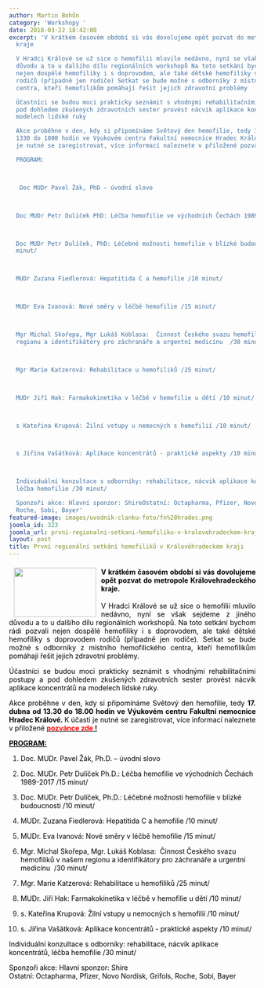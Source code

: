 ```yaml
---
author: Martin Bohůn
category: 'Workshopy '
date: 2018-03-22 18:42:00
excerpt: 'V krátkém časovém období si vás dovolujeme opět pozvat do metropole Královehradeckého
  kraje

  V Hradci Králové se už sice o hemofilii mluvilo nedávno, nyní se však sejdeme z jiného
  důvodu a to u dalšího dílu regionálních workshopů Na toto setkání bychom rádi pozvali
  nejen dospělé hemofiliky i s doprovodem, ale také dětské hemofiliky s doprovodem
  rodičů (případně jen rodiče) Setkat se bude možné s odborníky z místního hemofilického
  centra, kteří hemofilikům pomáhají řešit jejich zdravotní problémy

  Účastníci se budou moci prakticky seznámit s vhodnými rehabilitačními postupy a
  pod dohledem zkušených zdravotních sester provést nácvik aplikace koncentrátů na
  modelech lidské ruky

  Akce proběhne v den, kdy si připomínáme Světový den hemofilie, tedy 17 dubna od
  1330 do 1800 hodin ve Výukovém centru Fakultní nemocnice Hradec Králové K účasti
  je nutné se zaregistrovat, více informací naleznete v přiložené pozvánce zde!

  PROGRAM: 



   Doc MUDr Pavel Žák, PhD – úvodní slovo



  Doc MUDr Petr Dulíček PhD: Léčba hemofilie ve východních Čechách 1989-2017 /15 minut/



  Doc MUDr Petr Dulíček, PhD: Léčebné možnosti hemofilie v blízké budoucnosti /10
  minut/



  MUDr Zuzana Fiedlerová: Hepatitida C a hemofilie /10 minut/



  MUDr Eva Ivanová: Nové směry v léčbě hemofilie /15 minut/



  Mgr Michal Skořepa, Mgr Lukáš Koblasa:  Činnost Českého svazu hemofiliků v našem
  regionu a identifikátory pro záchranáře a urgentní medicínu  /30 minut/



  Mgr Marie Katzerová: Rehabilitace u hemofiliků /25 minut/



  MUDr Jiří Hak: Farmakokinetika v léčbě v hemofilie u dětí /10 minut/



  s Kateřina Krupová: Žilní vstupy u nemocných s hemofilií /10 minut/



  s Jiřina Vašátková: Aplikace koncentrátů - praktické aspekty /10 minut/



  Individuální konzultace s odborníky: rehabilitace, nácvik aplikace koncentrátů,
  léčba hemofilie /30 minut/

  Sponzoři akce: Hlavní sponzor: ShireOstatní: Octapharma, Pfizer, Novo Nordisk, Grifols,
  Roche, Sobi, Bayer'
featured-image: images/uvodnik-clanku-foto/fn%20hradec.png
joomla_id: 323
joomla_url: prvni-regionalni-setkani-hemofiliku-v-kralovehradeckem-kraji
layout: post
title: První regionální setkání hemofiliků v Královéhradeckém kraji
---
```


<h4 style="text-align: justify;">
 <img border="0" height="100" src="{{ site.baseurl }}/images/uvodnik-clanku-foto/fn%20hradec.png" style="float: left; margin-left: 10px; margin-right: 10px;" width="168"/>
 <span style="color: #000000;">
  V krátkém časovém období si vás dovolujeme opět pozvat do metropole Královehradeckého kraje.
 </span>
</h4>
<p style="text-align: justify;">
 <span style="color: #000000;">
  V Hradci Králové se už sice o hemofilii mluvilo nedávno, nyní se však sejdeme z jiného důvodu a to u dalšího dílu regionálních workshopů. Na toto setkání bychom rádi pozvali nejen dospělé hemofiliky i s doprovodem, ale také dětské hemofiliky s doprovodem rodičů (případně jen rodiče). Setkat se bude možné s odborníky z místního hemofilického centra, kteří hemofilikům pomáhají řešit jejich zdravotní problémy.
 </span>
</p>
<p style="text-align: justify;">
 <span style="color: #000000;">
  Účastníci se budou moci prakticky seznámit s vhodnými rehabilitačními postupy a pod dohledem zkušených zdravotních sester provést nácvik aplikace koncentrátů na modelech lidské ruky.
 </span>
</p>
<p style="text-align: justify;">
 <span style="color: #000000;">
  Akce proběhne v den, kdy si připomínáme Světový den hemofilie, tedy
  <strong>
   17. dubna od 13.30 do 18.00 hodin ve Výukovém centru Fakultní nemocnice Hradec Králové.
  </strong>
  K účasti je nutné se zaregistrovat, více informací naleznete v přiložené
 </span>
 <a href="images/dokumenty-pdf-doc/hradec.pdf" target="_blank" title="První regionální setkání v Hradci Králové">
  <strong>
   <span style="color: #ff0000;">
    pozvánce
   </span>
  </strong>
 </a>
 <strong>
  <span style="color: #ff0000;">
   <a href="images/dokumenty-pdf-doc/hradec.pdf" target="_blank" title="První regionální setkání v Hradci Králové">
    <span style="color: #ff0000;">
     zde
    </span>
    !
   </a>
  </span>
 </strong>
</p>
<p style="text-align: justify;">
 <span style="color: #000000;">
  <strong>
   <span style="text-decoration: underline;">
    PROGRAM:
   </span>
  </strong>
 </span>
</p>
<ol>
 <li>
  <p>
   <span style="color: #000000;">
    <strong>
    </strong>
    Doc. MUDr. Pavel Žák, Ph.D. – úvodní slovo
   </span>
  </p>
 </li>
 <li>
  <p>
   <span style="color: #000000;">
    Doc. MUDr. Petr Dulíček Ph.D.: Léčba hemofilie ve východních Čechách 1989-2017 /15 minut/
   </span>
  </p>
 </li>
 <li>
  <p>
   <span style="color: #000000;">
    Doc. MUDr. Petr Dulíček, Ph.D.: Léčebné možnosti hemofilie v blízké budoucnosti /10 minut/
   </span>
  </p>
 </li>
 <li>
  <p>
   <span style="color: #000000;">
    MUDr. Zuzana Fiedlerová: Hepatitida C a hemofilie /10 minut/
   </span>
  </p>
 </li>
 <li>
  <p>
   <span style="color: #000000;">
    MUDr. Eva Ivanová: Nové směry v léčbě hemofilie /15 minut/
   </span>
  </p>
 </li>
 <li>
  <p>
   <span style="color: #000000;">
    Mgr. Michal Skořepa, Mgr. Lukáš Koblasa:  Činnost Českého svazu hemofiliků v našem regionu a identifikátory pro záchranáře a urgentní medicínu  /30 minut/
   </span>
  </p>
 </li>
 <li>
  <p>
   <span style="color: #000000;">
    Mgr. Marie Katzerová: Rehabilitace u hemofiliků /25 minut/
   </span>
  </p>
 </li>
 <li>
  <p>
   <span style="color: #000000;">
    MUDr. Jiří Hak: Farmakokinetika v léčbě v hemofilie u dětí /10 minut/
   </span>
  </p>
 </li>
 <li>
  <p>
   <span style="color: #000000;">
    s. Kateřina Krupová: Žilní vstupy u nemocných s hemofilií /10 minut/
   </span>
  </p>
 </li>
 <li>
  <p>
   <span style="color: #000000;">
    s. Jiřina Vašátková: Aplikace koncentrátů - praktické aspekty /10 minut/
   </span>
  </p>
 </li>
</ol>
<p>
 <span style="color: #000000;">
  Individuální konzultace s odborníky: rehabilitace, nácvik aplikace koncentrátů, léčba hemofilie /30 minut/
 </span>
</p>
<p>
 <span style="color: #000000;">
  Sponzoři akce: Hlavní sponzor: Shire
  <br/>
 </span>
 <span style="text-align: justify; color: #000000;">
  Ostatní: Octapharma, Pfizer, Novo Nordisk, Grifols, Roche, Sobi, Bayer
 </span>
</p>